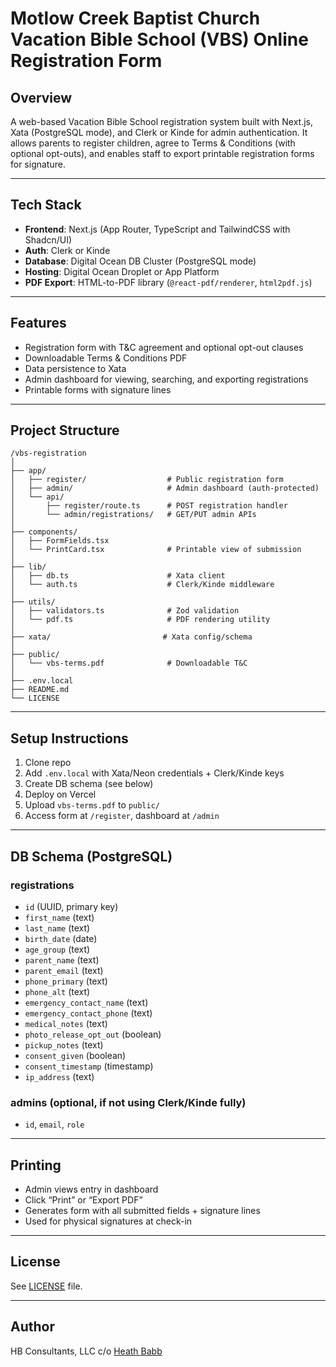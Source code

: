 # Motlow Creek Baptist Church Vacation Bible School (VBS) Online Registration Form

## Overview

A web-based Vacation Bible School registration system built with Next.js, Xata (PostgreSQL mode), and Clerk or Kinde for admin authentication. It allows parents to register children, agree to Terms & Conditions (with optional opt-outs), and enables staff to export printable registration forms for signature.

---

## Tech Stack

- **Frontend**: Next.js (App Router, TypeScript and TailwindCSS with Shadcn/UI)
- **Auth**: Clerk or Kinde
- **Database**: Digital Ocean DB Cluster (PostgreSQL mode)
- **Hosting**: Digital Ocean Droplet or App Platform
- **PDF Export**: HTML-to-PDF library (`@react-pdf/renderer`, `html2pdf.js`)

---

## Features

- Registration form with T&C agreement and optional opt-out clauses
- Downloadable Terms & Conditions PDF
- Data persistence to Xata
- Admin dashboard for viewing, searching, and exporting registrations
- Printable forms with signature lines

---

## Project Structure

```tree
/vbs-registration
│
├── app/
│   ├── register/                  # Public registration form
│   ├── admin/                     # Admin dashboard (auth-protected)
│   └── api/
│       ├── register/route.ts      # POST registration handler
│       └── admin/registrations/   # GET/PUT admin APIs
│
├── components/
│   ├── FormFields.tsx
│   └── PrintCard.tsx              # Printable view of submission
│
├── lib/
│   ├── db.ts                      # Xata client
│   └── auth.ts                    # Clerk/Kinde middleware
│
├── utils/
│   ├── validators.ts              # Zod validation
│   └── pdf.ts                     # PDF rendering utility
│
├── xata/                         # Xata config/schema
│
├── public/
│   └── vbs-terms.pdf              # Downloadable T&C
│
├── .env.local
├── README.md
└── LICENSE
```

---

## Setup Instructions

1. Clone repo
2. Add `.env.local` with Xata/Neon credentials + Clerk/Kinde keys
3. Create DB schema (see below)
4. Deploy on Vercel
5. Upload `vbs-terms.pdf` to `public/`
6. Access form at `/register`, dashboard at `/admin`

---

## DB Schema (PostgreSQL)

### registrations

- `id` (UUID, primary key)
- `first_name` (text)
- `last_name` (text)
- `birth_date` (date)
- `age_group` (text)
- `parent_name` (text)
- `parent_email` (text)
- `phone_primary` (text)
- `phone_alt` (text)
- `emergency_contact_name` (text)
- `emergency_contact_phone` (text)
- `medical_notes` (text)
- `photo_release_opt_out` (boolean)
- `pickup_notes` (text)
- `consent_given` (boolean)
- `consent_timestamp` (timestamp)
- `ip_address` (text)

### admins (optional, if not using Clerk/Kinde fully)

- `id`, `email`, `role`

---

## Printing

- Admin views entry in dashboard
- Click “Print” or “Export PDF”
- Generates form with all submitted fields + signature lines
- Used for physical signatures at check-in

---

## License

See [LICENSE]('/LICENSE') file.

---

## Author

HB Consultants, LLC c/o [Heath Babb](https://github.com/hbabb)
